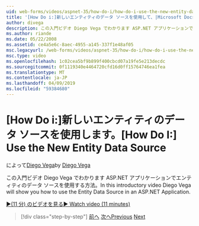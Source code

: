 ```yaml
---
uid: web-forms/videos/aspnet-35/how-do-i/how-do-i-use-the-new-entity-data-source
title: '[How Do i:]新しいエンティティのデータ ソースを使用して、|Microsoft Docs'
author: divega
description: この入門ビデオ Diego Vega でわかります ASP.NET アプリケーションでエンティティのデータ ソースを使用する方法。
ms.author: riande
ms.date: 05/22/2008
ms.assetid: ce4a5e6c-8aec-4955-a145-337f1e48af05
msc.legacyurl: /web-forms/videos/aspnet-35/how-do-i/how-do-i-use-the-new-entity-data-source
msc.type: video
ms.openlocfilehash: 1c02cea5bf9b899f400cbcd07a19fe5e213decdc
ms.sourcegitcommit: 0f1119340e4464720cfd16d0ff15764746ea1fea
ms.translationtype: MT
ms.contentlocale: ja-JP
ms.lasthandoff: 04/09/2019
ms.locfileid: "59384680"
---
```

# <a name="how-do-i-use-the-new-entity-data-source"></a><span data-ttu-id="f87a0-103">[How Do i:]新しいエンティティのデータ ソースを使用します。</span><span class="sxs-lookup"><span data-stu-id="f87a0-103">[How Do I:] Use the New Entity Data Source</span></span>

<span data-ttu-id="f87a0-104">によって[Diego Vega](https://github.com/divega)</span><span class="sxs-lookup"><span data-stu-id="f87a0-104">by [Diego Vega](https://github.com/divega)</span></span>

<span data-ttu-id="f87a0-105">この入門ビデオ Diego Vega でわかります ASP.NET アプリケーションでエンティティのデータ ソースを使用する方法。</span><span class="sxs-lookup"><span data-stu-id="f87a0-105">In this introductory video Diego Vega will show you how to use the Entity Data Source in an ASP.NET Application.</span></span>

[<span data-ttu-id="f87a0-106">&#9654;(11 分) のビデオを見る</span><span class="sxs-lookup"><span data-stu-id="f87a0-106">&#9654; Watch video (11 minutes)</span></span>](https://channel9.msdn.com/Blogs/ASP-NET-Site-Videos/how-do-i-use-the-new-entity-data-source)

> [!div class="step-by-step"]
> <span data-ttu-id="f87a0-107">[前へ](how-do-i-get-started-with-the-entity-framework.md)
> [次へ](how-do-i-serialize-a-graph-with-the-entity-framework.md)</span><span class="sxs-lookup"><span data-stu-id="f87a0-107">[Previous](how-do-i-get-started-with-the-entity-framework.md)
[Next](how-do-i-serialize-a-graph-with-the-entity-framework.md)</span></span>
